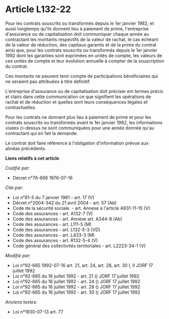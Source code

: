 # Article L132-22

Pour les contrats souscrits ou transformés depuis le 1er janvier 1982, et aussi longtemps qu'ils donnent lieu à paiement de
prime, l'entreprise d'assurance ou de capitalisation doit communiquer chaque année au contractant les montants respectifs de
la valeur de rachat, le cas échéant de la valeur de réduction, des capitaux garantis et de la prime du contrat ainsi que,
pour les contrats souscrits ou transformés depuis le 1er janvier 1992 dont les garanties sont exprimées en unités de compte,
les valeurs de ces unités de compte et leur évolution annuelle à compter de la souscription du contrat.

Ces montants ne peuvent tenir compte de participations bénéficiaires qui ne seraient pas attribuées à titre définitif.

L'entreprise d'assurance ou de capitalisation doit préciser em termes précis et clairs dans cette communication ce que
signifient les opérations de rachat et de réduction et quelles sont leurs conséquences légales et contractuelles.

Pour les contrats ne donnant plus lieu à paiement de prime et pour les contrats souscrits ou transformés avant le 1er janvier
1982, les informations visées ci-dessus ne sont communiquées pour une année donnée qu'au contractant qui en fait la demande.

Le contrat doit faire référence à l'obligation d'information prévue aux alinéas précédents.

**Liens relatifs à cet article**

_Codifié par_:

  - Décret n°76-666 1976-07-16

_Cité par_:

  - Loi n°81-5 du 7 janvier 1981 - art. 17 (V)
  - Décret n°2004-342 du 21 avril 2004 - art. 57 (Ab)
  - Code de la sécurité sociale. - art. Annexe à l'article A931-11-15 (V)
  - Code des assurances - art. A132-7 (V)
  - Code des assurances - art. Annexe art. A344-8 (Ab)
  - Code des assurances - art. L111-5 (M)
  - Code des assurances - art. L132-5-3 (VD)
  - Code des assurances - art. L433-3 (M)
  - Code des assurances - art. R132-5-4 (V)
  - Code général des collectivités territoriales - art. L2223-34-1 (V)

_Modifié par_:

  - Loi n°92-665 1992-07-16 art. 21, art. 24, art. 28, art. 30 I, II JORF 17 juillet 1992
  - Loi n°92-665 du 16 juillet 1992 - art. 21 () JORF 17 juillet 1992
  - Loi n°92-665 du 16 juillet 1992 - art. 24 () JORF 17 juillet 1992
  - Loi n°92-665 du 16 juillet 1992 - art. 28 () JORF 17 juillet 1992
  - Loi n°92-665 du 16 juillet 1992 - art. 30 () JORF 17 juillet 1992

_Anciens textes_:

  - Loi n°1930-07-13 art. 77
